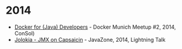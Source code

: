 
# 2014

* [Docker for (Java) Developers](http://ro14nd.de/talks/2014/docker-meetup/index.html) - Docker Munich Meetup #2, 2014, ConSol)
* [Jolokia - JMX on Capsaicin](http://ro14nd.de/talks/2014/javazone/jolokia.pdf) - JavaZone, 2014, Lightning Talk
